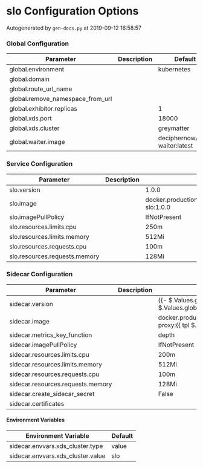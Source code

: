 # slo Configuration Options

Autogenerated by `gen-docs.py` at 2019-09-12 16:58:57

### Global Configuration

| Parameter                        | Description | Default                       |
| -------------------------------- | ----------- | ----------------------------- |
| global.environment               |             | kubernetes                    |
| global.domain                    |             |                               |
| global.route_url_name            |             |                               |
| global.remove_namespace_from_url |             |                               |
| global.exhibitor.replicas        |             | 1                             |
| global.xds.port                  |             | 18000                         |
| global.xds.cluster               |             | greymatter                    |
| global.waiter.image              |             | deciphernow/k8s-waiter:latest |

### Service Configuration

| Parameter                     | Description | Default                                                    |
| ----------------------------- | ----------- | ---------------------------------------------------------- |
| slo.version                   |             | 1.0.0                                                      |
| slo.image                     |             | docker.production.deciphernow.com/deciphernow/gm-slo:1.0.0 |
| slo.imagePullPolicy           |             | IfNotPresent                                               |
| slo.resources.limits.cpu      |             | 250m                                                       |
| slo.resources.limits.memory   |             | 512Mi                                                      |
| slo.resources.requests.cpu    |             | 100m                                                       |
| slo.resources.requests.memory |             | 128Mi                                                      |

### Sidecar Configuration

| Parameter                         | Description | Default                                                                                     |
| --------------------------------- | ----------- | ------------------------------------------------------------------------------------------- |
| sidecar.version                   |             | {{- $.Values.global.slo.sidecar.version \| default $.Values.global.sidecar.version }}       |
| sidecar.image                     |             | docker.production.deciphernow.com/deciphernow/gm-proxy:{{ tpl $.Values.sidecar.version $ }} |
| sidecar.metrics_key_function      |             | depth                                                                                       |
| sidecar.imagePullPolicy           |             | IfNotPresent                                                                                |
| sidecar.resources.limits.cpu      |             | 200m                                                                                        |
| sidecar.resources.limits.memory   |             | 512Mi                                                                                       |
| sidecar.resources.requests.cpu    |             | 100m                                                                                        |
| sidecar.resources.requests.memory |             | 128Mi                                                                                       |
| sidecar.create_sidecar_secret     |             | False                                                                                       |
| sidecar.certificates              |             |                                                                                             |

#### Environment Variables

| Environment Variable              | Default |
| --------------------------------- | ------- |
| sidecar.envvars.xds_cluster.type  | value   |
| sidecar.envvars.xds_cluster.value | slo     |

